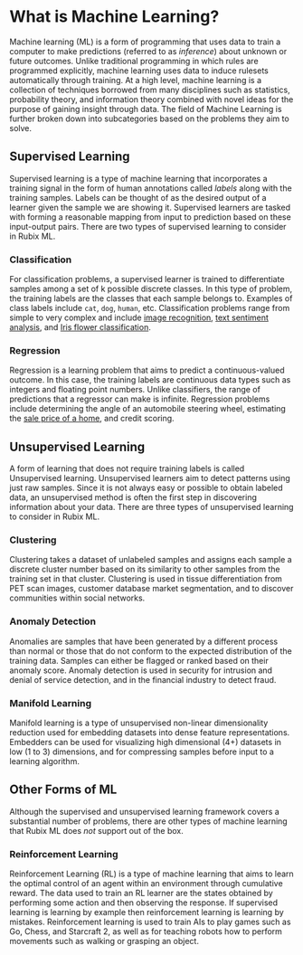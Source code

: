 # What is Machine Learning?
Machine learning (ML) is a form of programming that uses data to train a computer to make predictions (referred to as *inference*) about unknown or future outcomes. Unlike traditional programming in which rules are programmed explicitly, machine learning uses data to induce rulesets automatically through training. At a high level, machine learning is a collection of techniques borrowed from many disciplines such as statistics, probability theory, and information theory combined with novel ideas for the purpose of gaining insight through data. The field of Machine Learning is further broken down into subcategories based on the problems they aim to solve.

## Supervised Learning
Supervised learning is a type of machine learning that incorporates a training signal in the form of human annotations called *labels* along with the training samples. Labels can be thought of as the desired output of a learner given the sample we are showing it. Supervised learners are tasked with forming a reasonable mapping from input to prediction based on these input-output pairs. There are two types of supervised learning to consider in Rubix ML.

### Classification
For classification problems, a supervised learner is trained to differentiate samples among a set of k possible discrete classes. In this type of problem, the training labels are the classes that each sample belongs to. Examples of class labels include `cat`, `dog`, `human`, etc. Classification problems range from simple to very complex and include [image recognition](https://github.com/RubixML/CIFAR-10), [text sentiment analysis](https://github.com/RubixML/Sentiment), and [Iris flower classification](https://github.com/RubixML/Iris).

### Regression
Regression is a learning problem that aims to predict a continuous-valued outcome. In this case, the training labels are continuous data types such as integers and floating point numbers. Unlike classifiers, the range of predictions that a regressor can make is infinite. Regression problems include determining the angle of an automobile steering wheel, estimating the [sale price of a home](https://github.com/RubixML/Housing), and credit scoring.

## Unsupervised Learning
A form of learning that does not require training labels is called Unsupervised learning. Unsupervised learners aim to detect patterns using just raw samples. Since it is not always easy or possible to obtain labeled data, an unsupervised method is often the first step in discovering information about your data. There are three types of unsupervised learning to consider in Rubix ML.

### Clustering
Clustering takes a dataset of unlabeled samples and assigns each sample a discrete cluster number based on its similarity to other samples from the training set in that cluster. Clustering is used in tissue differentiation from PET scan images, customer database market segmentation, and to discover communities within social networks.

### Anomaly Detection
Anomalies are samples that have been generated by a different process than normal or those that do not conform to the expected distribution of the training data. Samples can either be flagged or ranked based on their anomaly score. Anomaly detection is used in security for intrusion and denial of service detection, and in the financial industry to detect fraud.

### Manifold Learning
Manifold learning is a type of unsupervised non-linear dimensionality reduction used for embedding datasets into dense feature representations. Embedders can be used for visualizing high dimensional (4+) datasets in low (1 to 3) dimensions, and for compressing samples before input to a learning algorithm.

## Other Forms of ML
Although the supervised and unsupervised learning framework covers a substantial number of problems, there are other types of machine learning that Rubix ML does *not* support out of the box.

### Reinforcement Learning
Reinforcement Learning (RL) is a type of machine learning that aims to learn the optimal control of an agent within an environment through cumulative reward. The data used to train an RL learner are the states obtained by performing some action and then observing the response. If supervised learning is learning by example then reinforcement learning is learning by mistakes. Reinforcement learning is used to train AIs to play games such as Go, Chess, and Starcraft 2, as well as for teaching robots how to perform movements such as walking or grasping an object.